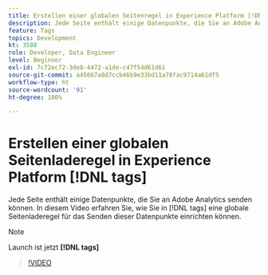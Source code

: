 ```yaml
---
title: Erstellen einer globalen Seitenregel in Experience Platform [!DNL tags]
description: Jede Seite enthält einige Datenpunkte, die Sie an Adobe Analytics senden können. In diesem Video erfahren Sie, wie Sie in [!DNL tags] eine globale Seitenladeregel für das Senden dieser Datenpunkte einrichten können.
feature: Tags
topics: Development
kt: 3588
role: Developer, Data Engineer
level: Beginner
exl-id: 7c72ec72-3de8-4472-a1de-c47f54d61d61
source-git-commit: a45667a8d7ccb46b9e33bd11a78fac9714a61df5
workflow-type: ht
source-wordcount: '91'
ht-degree: 100%

---
```


# Erstellen einer globalen Seitenladeregel in Experience Platform [!DNL tags]

Jede Seite enthält einige Datenpunkte, die Sie an Adobe Analytics senden können. In diesem Video erfahren Sie, wie Sie in [!DNL tags] eine globale Seitenladeregel für das Senden dieser Datenpunkte einrichten können.

>[!NOTE]
>
> Launch ist jetzt **[!DNL tags]**

>[!VIDEO](https://video.tv.adobe.com/v/28769/?quality=12&learn=on)
